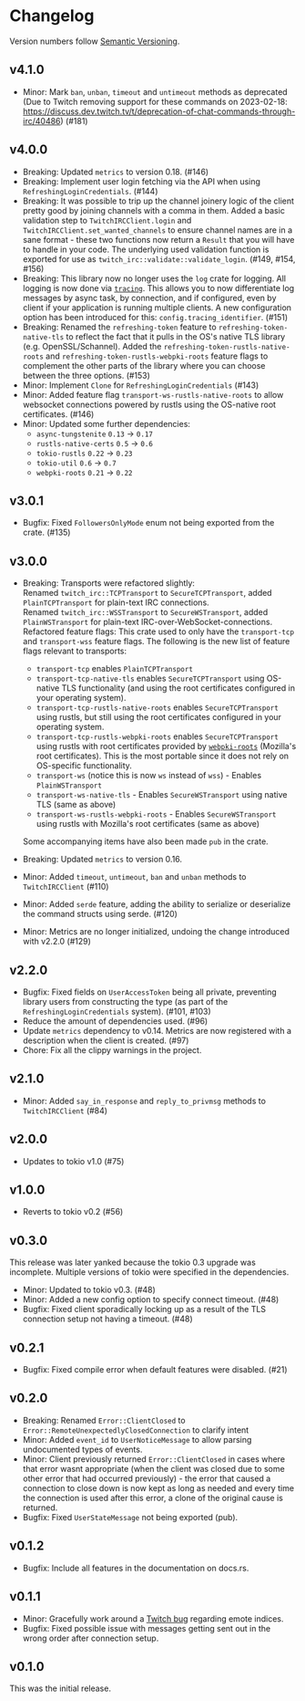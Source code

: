 # Changelog
Version numbers follow [Semantic Versioning](https://semver.org/).

## v4.1.0

- Minor: Mark `ban`, `unban`, `timeout` and `untimeout` methods as deprecated (Due to Twitch removing support for these commands on 2023-02-18: https://discuss.dev.twitch.tv/t/deprecation-of-chat-commands-through-irc/40486) (#181)

## v4.0.0

- Breaking: Updated `metrics` to version 0.18. (#146)
- Breaking: Implement user login fetching via the API when using `RefreshingLoginCredentials`. (#144)
- Breaking: It was possible to trip up the channel joinery logic of the client pretty good by joining channels with a comma in them. Added a basic validation step to `TwitchIRCClient.login` and `TwitchIRCClient.set_wanted_channels` to ensure channel names are in a sane format - these two functions now return a `Result` that you will have to handle in your code. The underlying used validation function is exported for use as `twitch_irc::validate::validate_login`. (#149, #154, #156)
- Breaking: This library now no longer uses the `log` crate for logging. All logging is now done via [`tracing`](https://docs.rs/tracing). This allows you to now differentiate log messages by async task, by connection, and if configured, even by client if your application is running multiple clients. A new configuration option has been introduced for this: `config.tracing_identifier`. (#151)
- Breaking: Renamed the `refreshing-token` feature to `refreshing-token-native-tls` to reflect the fact that it pulls in the OS's native TLS library (e.g. OpenSSL/Schannel). Added the `refreshing-token-rustls-native-roots` and `refreshing-token-rustls-webpki-roots` feature flags to complement the other parts of the library where you can choose between the three options. (#153)
- Minor: Implement `Clone` for `RefreshingLoginCredentials` (#143)
- Minor: Added feature flag `transport-ws-rustls-native-roots` to allow websocket connections powered by rustls using the OS-native root certificates. (#146)
- Minor: Updated some further dependencies:
  - `async-tungstenite` `0.13` -> `0.17`
  - `rustls-native-certs` `0.5` -> `0.6`
  - `tokio-rustls` `0.22` -> `0.23`
  - `tokio-util` `0.6` -> `0.7`
  - `webpki-roots` `0.21` -> `0.22`

## v3.0.1

- Bugfix: Fixed `FollowersOnlyMode` enum not being exported from the crate. (#135)

## v3.0.0

- Breaking: Transports were refactored slightly:  
  Renamed `twitch_irc::TCPTransport` to `SecureTCPTransport`, added `PlainTCPTransport` for plain-text IRC connections.  
  Renamed `twitch_irc::WSSTransport` to `SecureWSTransport`, added `PlainWSTransport` for plain-text IRC-over-WebSocket-connections.  
  Refactored feature flags: This crate used to only have the `transport-tcp` and `transport-wss` feature flags. The following is the new list of feature flags relevant to transports:
    - `transport-tcp` enables `PlainTCPTransport`
    - `transport-tcp-native-tls` enables `SecureTCPTransport` using OS-native TLS functionality (and using the root certificates configured in your operating system).
    - `transport-tcp-rustls-native-roots` enables `SecureTCPTransport` using rustls, but still using the root certificates configured in your operating system.
    - `transport-tcp-rustls-webpki-roots` enables `SecureTCPTransport` using rustls with root certificates provided by [`webpki-roots`](https://github.com/ctz/webpki-roots) (Mozilla's root certificates). This is the most portable since it does not rely on OS-specific functionality.
    - `transport-ws` (notice this is now `ws` instead of `wss`) - Enables `PlainWSTransport`
    - `transport-ws-native-tls` - Enables `SecureWSTransport` using native TLS (same as above)
    - `transport-ws-rustls-webpki-roots` - Enables `SecureWSTransport` using rustls with Mozilla's root certificates (same as above)
  
  Some accompanying items have also been made `pub` in the crate.
- Breaking: Updated `metrics` to version 0.16.
- Minor: Added `timeout`, `untimeout`, `ban` and `unban` methods to `TwitchIRCClient` (#110)
- Minor: Added `serde` feature, adding the ability to serialize or deserialize the command structs using serde. (#120)
- Minor: Metrics are no longer initialized, undoing the change introduced with v2.2.0 (#129)

## v2.2.0

- Bugfix: Fixed fields on `UserAccessToken` being all private, preventing library users from constructing the type (as part of the `RefreshingLoginCredentials` system). (#101, #103)
- Reduce the amount of dependencies used. (#96)
- Update `metrics` dependency to v0.14. Metrics are now registered with a description when the
  client is created. (#97)
- Chore: Fix all the clippy warnings in the project.

## v2.1.0

- Minor: Added `say_in_response` and `reply_to_privmsg` methods to `TwitchIRCClient` (#84)

## v2.0.0

- Updates to tokio v1.0 (#75)

## v1.0.0

- Reverts to tokio v0.2 (#56)

## v0.3.0
This release was later yanked because the tokio 0.3 upgrade was incomplete. Multiple versions of tokio
were specified in the dependencies.

- Minor: Updated to tokio v0.3. (#48)
- Minor: Added a new config option to specify connect timeout. (#48)
- Bugfix: Fixed client sporadically locking up as a result of the TLS connection setup not having a timeout. (#48)

## v0.2.1

- Bugfix: Fixed compile error when default features were disabled. (#21)

## v0.2.0

- Breaking: Renamed `Error::ClientClosed` to `Error::RemoteUnexpectedlyClosedConnection` to clarify intent
- Minor: Added `event_id` to `UserNoticeMessage` to allow parsing undocumented types of events.
- Minor: Client previously returned `Error::ClientClosed` in cases where that error wasnt appropriate (when the client was closed due to some other error that had occurred previously) - the error that caused a connection to close down is now kept as long as needed and every time the connection is used after this error, a clone of the original cause is returned.
- Bugfix: Fixed `UserStateMessage` not being exported (pub).

## v0.1.2

- Bugfix: Include all features in the documentation on docs.rs.

## v0.1.1

- Minor: Gracefully work around a [Twitch bug](https://github.com/twitchdev/issues/issues/104) regarding emote indices.
- Bugfix: Fixed possible issue with messages getting sent out in the wrong order after connection setup.

## v0.1.0

This was the initial release.
